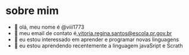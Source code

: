 # sobre mim
-   👋 olá, meu nome é @viii1773
- 👀 meu email de contato é,vitoria.regina.santos@escola.pr.gov.br
- 🌱 eu estou interessado em aprender e programar novas linguagens
- 💞️  eu estou aprendendo recentemente a linguagem javaSript e Scrath
